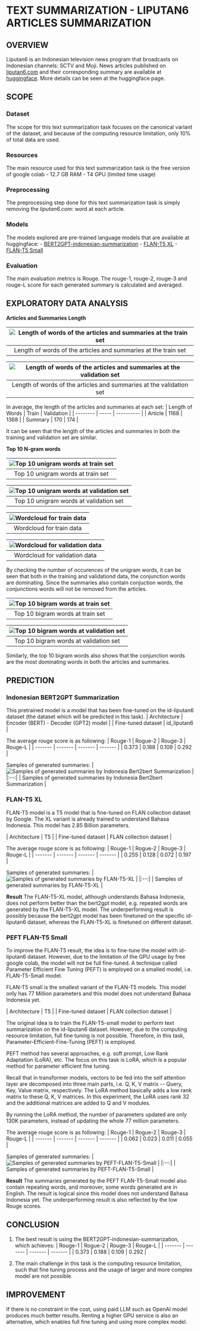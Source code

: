 # TEXT SUMMARIZATION - LIPUTAN6 ARTICLES SUMMARIZATION


## OVERVIEW
Liputan6 is an Indonesian television news program that broadcasts on Indonesian channels: SCTV and Moji. News articles published on [liputan6.com](!https://www.liputan6.com/) and their corresponding summary are available at [huggingface](https://huggingface.co/datasets/id_liputan6). More details can be seen at the huggingface page.


## SCOPE
### Dataset
The scope for this text summarization task focuses on the canonical variant of the dataset, and because of the computing resource limitation, only 10% of total data are used.  


### Resources
The main resource used for this text summarization task is the free version of google colab
	- 12.7 GB RAM
	- T4 GPU (limited time usage)


### Preprocessing
The preprocessing step done for this text summarization task is simply removing the *liputan6.com:* word at each article.


### Models
The models explored are pre-trained language models that are available at huggingface:
	- [BERT2GPT-indonesian-summarization](https://huggingface.co/cahya/bert2gpt-indonesian-summarization)
	- [FLAN-T5 XL](https://huggingface.co/google/flan-t5-xl)
	- [FLAN-T5 Small](https://huggingface.co/google/flan-t5-small)


### Evaluation
The main evaluation metrics is Rouge. The rouge-1, rouge-2, rouge-3 and rouge-L score for each generated summary is calculated and averaged.


## EXPLORATORY DATA ANALYSIS

**Articles and Summaries Length**

| ![Length of words of the articles and summaries at the train set](https://github.com/RobyKoeswojo/Indonesia-AI/blob/text_summarization/Text-Summarization/images/train_length.PNG?raw=true) |
|:--:| 
| Length of words of the articles and summaries at the train set |


| ![Length of words of the articles and summaries at the validation set](https://github.com/RobyKoeswojo/Indonesia-AI/blob/text_summarization/Text-Summarization/images/validation_length.PNG?raw=true) |
|:--:| 
| Length of words of the articles and summaries at the validation set |


In average, the length of the articles and summaries at each set:
| Length of Words      | Train | Validation |
| -------- | ----- | ---------- |
| Article  | 1168  | 1368       |
| Summary  | 170   | 174        | 


It can be seen that the length of the articles and summaries in both the training and validation set are similar.

**Top 10 N-gram words**

| ![Top 10 unigram words at train set](https://github.com/RobyKoeswojo/Indonesia-AI/blob/text_summarization/Text-Summarization/images/top10_1gram_train.PNG?raw=true) |
|:--:| 
| Top 10 unigram words at train set |


| ![Top 10 unigram words at validation set](https://github.com/RobyKoeswojo/Indonesia-AI/blob/text_summarization/Text-Summarization/images/top10_1gram_validation.PNG?raw=true) |
|:--:| 
| Top 10 unigram words at validation set |


| ![Wordcloud for train data](https://github.com/RobyKoeswojo/Indonesia-AI/blob/text_summarization/Text-Summarization/images/wordcloud_train.PNG?raw=true) |
|:--:| 
| Wordcloud for train data |


| ![Wordcloud for validation data](https://github.com/RobyKoeswojo/Indonesia-AI/blob/text_summarization/Text-Summarization/images/wordcloud_validation.PNG?raw=true) |
|:--:| 
| Wordcloud for validation data |


By checking the number of occurences of the unigram words, it can be seen that both in the training and validationd data,
the conjunction words are dominating. Since the summaries also contain conjuction words, the conjunctions words will not be removed from the articles.


| ![Top 10 bigram words at train set](https://github.com/RobyKoeswojo/Indonesia-AI/blob/text_summarization/Text-Summarization/images/top10_2gram_train.PNG?raw=true) |
|:--:| 
| Top 10 bigram words at train set |


| ![Top 10 bigram words at validation set](https://github.com/RobyKoeswojo/Indonesia-AI/blob/text_summarization/Text-Summarization/images/top10_2gram_validation.PNG?raw=true) |
|:--:| 
| Top 10 bigram words at validation set |


Similarly, the top 10 bigram words also shows that the conjunction words are the most dominating words in both the articles and summaries.



## PREDICTION

### Indonesian BERT2GPT Summarization
This pretrained model is a model that has been fine-tuned on the id-liputan6 dataset (the dataset which will be predicted in this task).
| Architecture       | Encoder (BERT) - Decoder (GPT2) model |
| Fine-tuned dataset | id_liputan6					         |


The average rouge score is as following:
| Rouge-1 | Rogue-2 | Rouge-3 | Rouge-L |
| ------- | ------- | ------- | ------- |
| 0.373   | 0.188   | 0.109   | 0.292   |


Samples of generated summaries:
| ![Samples of generated summaries by Indonesia Bert2bert Summarization](https://github.com/RobyKoeswojo/Indonesia-AI/blob/text_summarization/Text-Summarization/images/generated_sum_bert2bert.PNG?raw=true) |
|:--:| 
| Samples of generated summaries by Indonesia Bert2bert Summarization |


### FLAN-T5 XL
FLAN-T5 model is a T5 model that is fine-tuned on FLAN collection dataset by Google. The XL variant is already trained to understand Bahasa Indonesia. This model has 2.85 Billion parameters.

| Architecture       | T5                      |
| Fine-tuned dataset | FLAN collection dataset |


The average rouge score is as following:
| Rouge-1 | Rogue-2 | Rouge-3 | Rouge-L |
| ------- | ------- | ------- | ------- |
| 0.255   | 0.128   | 0.072   | 0.197   |


Samples of generated summaries:
| ![Samples of generated summaries by FLAN-T5-XL](https://github.com/RobyKoeswojo/Indonesia-AI/blob/text_summarization/Text-Summarization/images/generated_sum_flant5xl.PNG?raw=true) |
|:--:| 
| Samples of generated summaries by FLAN-T5-XL |


**Result**
The FLAN-T5-XL model, although understands Bahasa Indonesia, does not perform better than the bert2gpt model, e.g. repeated words are generated by the FLAN-T5-XL model. The underperforming result is possibly because the bert2gpt model has been finetuned on the specific id-liputan6 dataset, whereas the FLAN-T5-XL is finetuned on different dataset.  


### PEFT FLAN-T5 Small
To improve the FLAN-T5 result, the idea is to fine-tune the model with id-liputan6 dataset. However, due to the limitation of the GPU usage by free google colab, the model will not be full fine-tuned. A technique called Parameter Efficient Fine Tuning (PEFT) is employed on a smalled model, i.e. FLAN-T5-Small model.

FLAN-T5 small is the smallest variant of the FLAN-T5 models. This model only has 77 Million parameters and this model does not understand Bahasa Indonesia yet.  

| Architecture       | T5 |
| Fine-tuned dataset | FLAN collection dataset  |


The original idea is to train the FLAN-T5-small model to perform text summarization on the id-liputan6 dataset.
However, due to the computing resource limitation, full fine tuning is not possible. Therefore, in this task, Parameter-Efficient-Fine-Tuning (PEFT) is employed.  

PEFT method has several approaches, e.g. soft prompt, Low Rank Adaptation (LoRA), etc. The focus on this task is LoRA, which is a popular method for parameter efficient fine tuning.  

Recall that in transformer models, vectors to be fed into the self attention layer are decomposed into three main parts, i.e. Q, K, V matrix -- Query, Key, Value matrix, respectively. The LoRA method basically adds a low rank matrix to these Q, K, V matrices. In this experiment, the LoRA uses rank 32 and the additional matrices are added to Q and V modules.  

By running the LoRA method, the number of parameters updated are only 130K parameters, instead of updating the whole 77 million parameters.


The average rouge score is as following:
| Rouge-1 | Rogue-2 | Rouge-3 | Rouge-L |
| ------- | ------- | ------- | ------- |
| 0.062   | 0.023   | 0.011   | 0.055   |


Samples of generated summaries:
| ![Samples of generated summaries by PEFT-FLAN-T5-Small](https://github.com/RobyKoeswojo/Indonesia-AI/blob/text_summarization/Text-Summarization/images/generated_sum_peftflant5small.PNG?raw=true) |
|:--:| 
| Samples of generated summaries by PEFT-FLAN-T5-Small |


**Result**
The summaries generated by the PEFT FLAN-T5-Small model also contain repeating words, and moreover, some words generated are in English. The result is logical since this model does not understand Bahasa Indonesia yet. The underperforming result is also reflected by the low Rouge scores.


## CONCLUSION
1. The best result is using the BERT2GPT-indonesian-summarization, which achieves:
| Rouge-1 | Rogue-2 | Rouge-3 | Rouge-L |
| ------- | ------- | ------- | ------- |
| 0.373   | 0.188   | 0.109   | 0.292   |


2. The main challenge in this task is the computing resource limitation, such that fine tuning process and the usage of larger and more complex model are not possible.

## IMPROVEMENT
If there is no constraint in the cost, using paid LLM such as OpenAI model produces much better results. Renting a higher GPU service is also an alternative, which enables full fine tuning and using more complex model.

